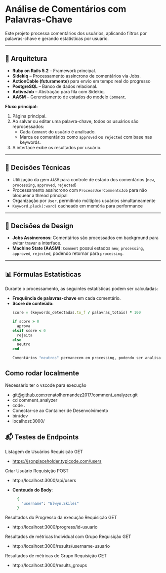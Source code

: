 # Análise de Comentários com Palavras-Chave

Este projeto processa comentários dos usuários, aplicando filtros por palavras-chave e gerando estatísticas por usuário.

---

## 🧱 Arquitetura

- **Ruby on Rails 5.2** – Framework principal.
- **Sidekiq** – Processamento assíncrono de comentários via Jobs.
- **ActionCable (futuramente)** para envio em tempo real do progresso
- **PostgreSQL** – Banco de dados relacional.
- **ActiveJob** – Abstração para fila com Sidekiq.
- **AASM** – Gerenciamento de estados do modelo `Comment`.

**Fluxo principal:**

1. Página principal.
2. Ao salvar ou editar uma palavra-chave, todos os usuários são reprocessados:
   - Cada `Comment` do usuário é analisado.
   - Marca os comentários como `approved` ou `rejected` com base nas keywords.
3. A interface exibe os resultados por usuário.

---

## 📌 Decisões Técnicas

- Utilização da gem `AASM` para controle de estado dos comentários (`new`, `processing`, `approved`, `rejected`)
- Processamento assíncrono com `ProcessUserCommentsJob` para não bloquear a thread principal
- Organização por `User`, permitindo múltiplos usuários simultaneamente
- `Keyword.pluck(:word)` cacheado em memória para performance

---

## 🧠 Decisões de Design

- **Jobs Assíncronos**: Comentários são processados em background para evitar travar a interface.
- **Machine State (AASM)**: `Comment` possui estados `new`, `processing`, `approved`, `rejected`, podendo retornar para `processing`.

---

## 📊 Fórmulas Estatísticas

Durante o processamento, as seguintes estatísticas podem ser calculadas:

- **Frequência de palavras-chave** em cada comentário.
- **Score de conteúdo**:
  ```ruby
  score = (keywords_detectadas.to_f / palavras_totais) * 100

  if score > 0
    aprova
  elsif score < 0
    rejeita
  else
    neutro
  end

  Comentários "neutros" permanecem em processing, podendo ser analisados manualmente ou posteriormente com mais dados

## Como rodar localmente

Necessário ter o vscode para execução

- git@github.com:renatolhernandez2017/comment_analyzer.git
- cd comment_analyzer
- code .
- Conectar-se ao Container de Desenvolvimento
- bin/dev
- localhost:3000/

## 📬 Testes de Endpoints

Listagem de Usuários
Requisição GET
- https://jsonplaceholder.typicode.com/users

Criar Usuário
Requisição POST
- http://localhost:3000/api/users

- **Conteudo do Body**:
  ```ruby
    {
      "username": "Elwyn.Skiles"
    }

Resultados do Progresso da execução
Requisição GET
- http://localhost:3000/progress/id-usuario

Resultados de métricas Individual com Grupo
Requisição GET
- http://localhost:3000/results/username-usuario

Resultados de métricas de Grupo
Requisição GET
- http://localhost:3000/results_groups
